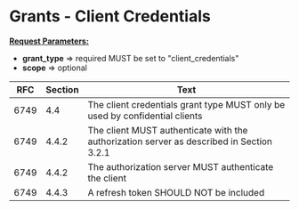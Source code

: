 # Grants - Client Credentials

**<u>Request Parameters:</u>**

- **grant_type** => required MUST be set to "client_credentials"
- **scope** => optional

| RFC  | Section | Text                                                         |
| ---- | ------- | ------------------------------------------------------------ |
| 6749 | 4.4     | The client credentials grant type MUST only be used by confidential clients |
| 6749 | 4.4.2   | The client MUST authenticate with the authorization server as described in Section 3.2.1 |
| 6749 | 4.4.2   | The authorization server MUST authenticate the client        |
| 6749 | 4.4.3   | A refresh token SHOULD NOT be included                       |


